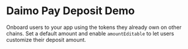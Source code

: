 # Daimo Pay Deposit Demo

Onboard users to your app using the tokens they already own on other
chains. Set a default amount and enable <Code>amountEditable</Code> to
let users customize their deposit amount.
